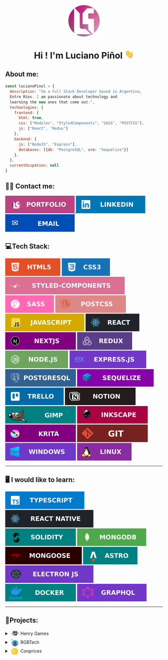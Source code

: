 <div align='center'>
<a href='https://lucianopinol.com'>
<img src='./assets/CircleLogo.png' width='100'/>
</a>
<h1>Hi ! I'm Luciano Piñol <img href='#' src='./assets/Hi.gif' width='30'/>
</h1>
</div>

## About me:

```javascript
const lucianoPinol = {
  description: "Im a Full Stack Developer based in Argentina,
  Entre Ríos. I am passionate about technology and
  learning the new ones that come out.",
  technologies: {
    frontend: {
      html: true,
      css: ["Modules", "StyledComponents", "SASS", "POSTCSS"],
      js: ["React", "Redux"]
    },
    backend: {
      js: ["NodeJS", "Express"],
      databases: [{db: "PostgreSQL", orm: "Sequelize"}]
    },
  },
  currentOcupation: null
}
```

## 👨‍💼 Contact me:

<div>
<a href='https://www.lucianopinol.com'>
<img src='./assets/portfolio.svg'/>
</a>
<a href='https://www.linkedin.com/in/lucianopinol/'>
<img src='./assets/linkedin.svg'/>
</a>
<a href='mailto:dev@lucianopinol.com'>
<img src='./assets/email.svg'/>
</a>
</div>

## 💻Tech Stack:

<div>
<img href='#' src='./assets/html.svg'>
<img href='#' src='./assets/css.svg'>
<img href='#' src='./assets/styledcomponents.svg'>
<img href='#' src='./assets/sass.svg'>
<img href='#' src='./assets/postcss.svg'>
<img href='#' src='./assets/javascript.svg'>
<img href='#' src='./assets/react.svg'>
<img href='#' src='./assets/nextjs.svg'>
<img href='#' src='./assets/redux.svg'>
<img href='#' src='./assets/nodejs.svg'>
<img href='#' src='./assets/expressjs.svg'>
<img href='#' src='./assets/postgresql.svg'>
<img href='#' src='./assets/sequelize.svg'>
<img href='#' src='./assets/trello.svg'>
<img href='#' src='./assets/notion.svg'>
<img href='#' src='./assets/gimp.svg'>
<img href='#' src='./assets/inkscape.svg'>
<img href='#' src='./assets/krita.svg'>
<img href='#' src='./assets/git.svg'>
<img href='#' src='./assets/windows.svg'></img>
<img href='#' src='./assets/linux.svg'></img>

</div>

---

## 🖥️ I would like to learn:

<div>
<img href='#' src='./assets/typescript.svg'>
<img href='#' src='./assets/reactnative.svg'>
<img href='#' src='./assets/solidity.svg'>
<img href='#' src='./assets/mongodb.svg'>
<img href='#' src='./assets/mongoose.svg'>
<img href='#' src='./assets/astrojs.svg'>
<img href='#' src='./assets/electronjs.svg'>
<img href='#' src='./assets/docker.svg'>
<img href='#' src='./assets/graphql.svg'>
</div>

---

## 💼Projects:

<details>
  <summary><img href='#' align='center' src='./assets/logo5.png' width='30'/> Henry Games</summary>

# <img href='#' align='center' src='./assets/logo5.png' width='100'/> Henry Games

### Description:

Español: Pequeña aplicación para buscar y crear información sobre juegos, filtrar por nombre, valoración, género y origen. **_Para más información revisar el repositorio._**

English: Small application to search and create game information, filter by name, rating, genre and origin. **_For more information, check the repository._**

- **Link Deploy**: <a href='https://henrygames.lucianopinol.com'>https://henrygames.lucianopinol.com</a>
- **Link Repository**: <a href='https://github.com/Luem2/pi-videogames'>https://github.com/Luem2/pi-videogames</a>
  <a href='https://henrygames.lucianopinol.com'>
  <img href='#' src='./assets/henrygames.png' >
  </a>

</details>

<details>
  <summary><img href='#' align='center' src='./assets/logo-dibujo-2.png' width='30'/> RGBTech</summary>

# <img href='#' align='center' src='./assets/logo-dibujo-2.png' width='100'/> RGBTech

### Description:

Español: E-commerce de productos tecnológicos, enfocado para los aficionados de la tecnología y a los gamers. Cuenta con panel de administrador, base de datos para usuarios, acceso con Google y mucho más. **_Para más información revisar el repositorio._**

English: E-commerce of technological products, focused on technology fans and gamers. It has an administrator panel, user database, access with Google and much more. **_For more information, check the repository._**

- **Link Deploy**: <a href='https://rgbtech.vercel.app/'>https://rgbtech.vercel.app/</a>
- **Link Repository**: <a href='https://github.com/RGBTech-PF/rgbtech'>https://github.com/RGBTech-PF/rgbtech</a>
  <a href='https://rgbtech.vercel.app/'>
  <img src='./assets/rgbtech.png' >
  </a>

</details>
<details>
  <summary id='summarycoinprices'><img href='#summarycoinprices' align='center' src='./assets/coinprices.png' width='30'/> Conprices</summary>

# <img href='#' align='center' src='./assets/coinprices.png' width='100'/> Conprices

# Coming Soon...

</details>
